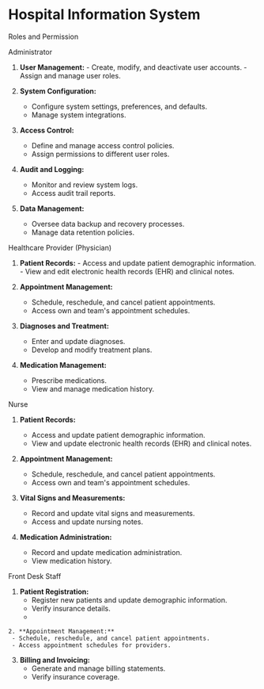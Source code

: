 # Hospital Information System

Roles and Permission

Administrator

  1. **User Management:**
    - Create, modify, and deactivate user accounts.
    - Assign and manage user roles.
     
  3. **System Configuration:**
     - Configure system settings, preferences, and defaults.
     - Manage system integrations.

  4. **Access Control:**
     - Define and manage access control policies.
     - Assign permissions to different user roles.

  5. **Audit and Logging:**
     - Monitor and review system logs.
     - Access audit trail reports.

  6. **Data Management:**
     - Oversee data backup and recovery processes.
     - Manage data retention policies.

Healthcare Provider (Physician)

  1. **Patient Records:**
    - Access and update patient demographic information.
    - View and edit electronic health records (EHR) and clinical notes.
  2. **Appointment Management:**
     - Schedule, reschedule, and cancel patient appointments.
     - Access own and team's appointment schedules.

  3. **Diagnoses and Treatment:**
     - Enter and update diagnoses.
     - Develop and modify treatment plans.

  4. **Medication Management:**
     - Prescribe medications.
     - View and manage medication history.
    
Nurse

1. **Patient Records:**
   - Access and update patient demographic information.
   - View and update electronic health records (EHR) and clinical notes.
  2. **Appointment Management:**
     - Schedule, reschedule, and cancel patient appointments.
     - Access own and team's appointment schedules.

  3. **Vital Signs and Measurements:**
     - Record and update vital signs and measurements.
     - Access and update nursing notes.

  4. **Medication Administration:**
     - Record and update medication administration.
     - View medication history.

Front Desk Staff

  1. **Patient Registration:**
      - Register new patients and update demographic information.
      - Verify insurance details.
      - 
    2. **Appointment Management:**
     - Schedule, reschedule, and cancel patient appointments.
     - Access appointment schedules for providers.

  3. **Billing and Invoicing:**
     - Generate and manage billing statements.
     - Verify insurance coverage.





